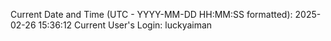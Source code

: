 Current Date and Time (UTC - YYYY-MM-DD HH:MM:SS formatted): 2025-02-26 15:36:12
Current User's Login: luckyaiman
